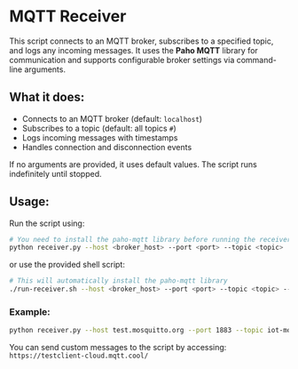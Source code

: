 # MQTT Receiver  

This script connects to an MQTT broker, subscribes to a specified topic, and logs any incoming messages. It uses the **Paho MQTT** library for communication and supports configurable broker settings via command-line arguments.  

## What it does:  
- Connects to an MQTT broker (default: `localhost`)  
- Subscribes to a topic (default: all topics `#`)  
- Logs incoming messages with timestamps  
- Handles connection and disconnection events  

If no arguments are provided, it uses default values. The script runs indefinitely until stopped.  

## Usage:  
Run the script using:  
```bash
# You need to install the paho-mqtt library before running the receiver
python receiver.py --host <broker_host> --port <port> --topic <topic>
```  

or use the provided shell script:
```bash
# This will automatically install the paho-mqtt library
./run-receiver.sh --host <broker_host> --port <port> --topic <topic> --message <message>
```

### Example:  
```bash
python receiver.py --host test.mosquitto.org --port 1883 --topic iot-monitoring-station
```  

You can send custom messages to the script by accessing: `https://testclient-cloud.mqtt.cool/`
